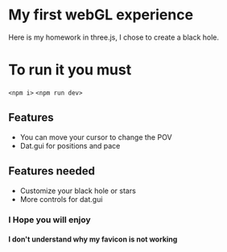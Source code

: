 # My first webGL experience
Here is my homework in three.js, I chose to create a black hole.

# To run it you must 
`<npm i>`
`<npm run dev>`

## Features
 - You can move your cursor to change the POV
 - Dat.gui for positions and pace

## Features needed
 - Customize your black hole or stars
 - More controls for dat.gui

### I Hope you will enjoy
#### I don't understand why my favicon is not working
